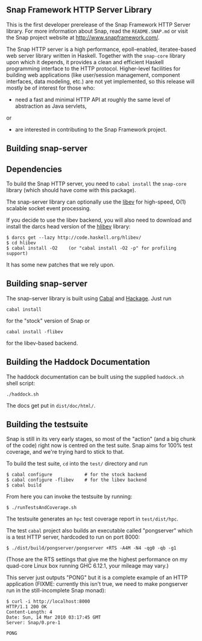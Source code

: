 Snap Framework HTTP Server Library
----------------------------------

This is the first developer prerelease of the Snap Framework HTTP Server
library.  For more information about Snap, read the `README.SNAP.md` or visit
the Snap project website at http://www.snapframework.com/.

The Snap HTTP server is a high performance, epoll-enabled, iteratee-based web
server library written in Haskell. Together with the `snap-core` library upon
which it depends, it provides a clean and efficient Haskell programming
interface to the HTTP protocol. Higher-level facilities for building web
applications (like user/session management, component interfaces, data
modeling, etc.) are not yet implemented, so this release will mostly be of
interest for those who:

  * need a fast and minimal HTTP API at roughly the same level of abstraction
    as Java servlets,

or

  * are interested in contributing to the Snap Framework project.


Building snap-server
--------------------

## Dependencies

To build the Snap HTTP server, you need to `cabal install` the `snap-core`
library (which should have come with this package).

The snap-server library can optionally use the
[libev](http://software.schmorp.de/pkg/libev.html) for high-speed, O(1)
scalable socket event processing.

If you decide to use the libev backend, you will also need to download and
install the darcs head version of the
[hlibev](http://hackage.haskell.org/package/hlibev) library:

    $ darcs get --lazy http://code.haskell.org/hlibev/
    $ cd hlibev
    $ cabal install -O2    (or "cabal install -O2 -p" for profiling support)

It has some new patches that we rely upon.


## Building snap-server

The snap-server library is built using [Cabal](http://www.haskell.org/cabal/)
and [Hackage](http://hackage.haskell.org/packages/hackage.html). Just run

    cabal install

for the "stock" version of Snap or

    cabal install -flibev

for the libev-based backend.


## Building the Haddock Documentation

The haddock documentation can be built using the supplied `haddock.sh` shell
script:

    ./haddock.sh

The docs get put in `dist/doc/html/`.


## Building the testsuite

Snap is still in its very early stages, so most of the "action" (and a big
chunk of the code) right now is centred on the test suite. Snap aims for 100%
test coverage, and we're trying hard to stick to that.

To build the test suite, `cd` into the `test/` directory and run

    $ cabal configure            # for the stock backend
    $ cabal configure -flibev    # for the libev backend
    $ cabal build

From here you can invoke the testsuite by running:

    $ ./runTestsAndCoverage.sh 


The testsuite generates an `hpc` test coverage report in `test/dist/hpc`.

The test `cabal` project also builds an executable called "pongserver" which is
a test HTTP server, hardcoded to run on port 8000:

    $ ./dist/build/pongserver/pongserver +RTS -A4M -N4 -qg0 -qb -g1

(Those are the RTS settings that give me the highest performance on my
quad-core Linux box running GHC 6.12.1, your mileage may vary.)

This server just outputs "PONG" but it is a complete example of an HTTP
application (FIXME: currently this isn't true, we need to make pongserver run
in the still-incomplete Snap monad):

    $ curl -i http://localhost:8000
    HTTP/1.1 200 OK
    Content-Length: 4
    Date: Sun, 14 Mar 2010 03:17:45 GMT
    Server: Snap/0.pre-1

    PONG
